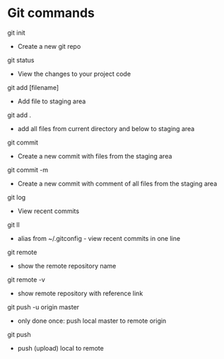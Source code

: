 # Git commands

git init 
  - Create a new git repo

git status 
  - View the changes to your project code

git add [filename] 
  - Add file to staging area

git add . 
  - add all files from current directory and below to staging area

git commit 
  - Create a new commit with files from the staging area

git commit -m
  - Create a new commit with comment of all files from the staging area

git log 
  - View recent commits

git ll
  - alias from ~/.gitconfig - view recent commits in one line

git remote 
  - show the remote repository name

git remote -v 
  - show remote repository with reference link

git push -u origin master
  - only done once: push local master to remote origin

git push 
  - push (upload) local to remote
